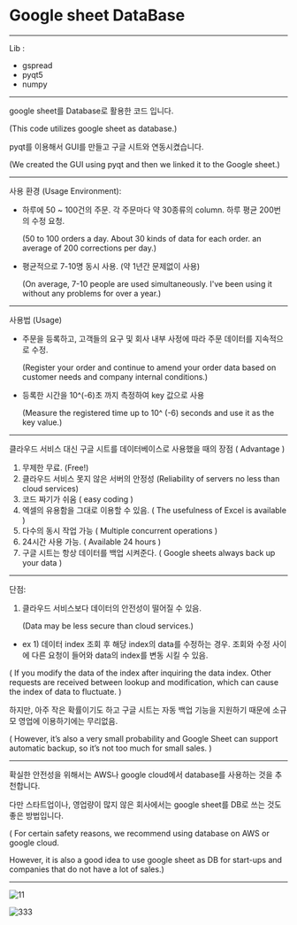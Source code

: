 # Google sheet DataBase

-------------------

Lib :
- gspread
- pyqt5
- numpy

--------------------

google sheet를 Database로 활용한 코드 입니다.

(This code utilizes google sheet as database.)

pyqt를 이용해서 GUI를 만들고 구글 시트와 연동시켰습니다.

(We created the GUI using pyqt and then we linked it to the Google sheet.)

------------------


사용 환경 (Usage Environment): 
- 하루에 50 ~ 100건의 주문. 각 주문마다 약 30종류의 column. 하루 평균 200번의 수정 요청. 

  (50 to 100 orders a day. About 30 kinds of data for each order. an average of 200 corrections per day.)

- 평균적으로 7-10명 동시 사용. (약 1년간 문제없이 사용)

  (On average, 7-10 people are used simultaneously. I've been using it without any problems for over a year.)
  
-------------------------
사용법 (Usage)
  
- 주문을 등록하고, 고객들의 요구 및 회사 내부 사정에 따라 주문 데이터를 지속적으로 수정.

  (Register your order and continue to amend your order data based on customer needs and company internal conditions.)

- 등록한 시간을 10^(-6)초 까지 측정하여 key 값으로 사용

  (Measure the registered time up to 10^ (-6) seconds and use it as the key value.)


--------------------


클라우드 서비스 대신 구글 시트를 데이터베이스로 사용했을 때의 장점 ( Advantage )

1. 무제한 무료. (Free!)
2. 클라우드 서비스 못지 않은 서버의 안정성  (Reliability of servers no less than cloud services)
3. 코드 짜기가 쉬움 ( easy coding )
4. 엑셀의 유용함을 그대로 이용할 수 있음. ( The usefulness of Excel is available )
5. 다수의 동시 작업 가능 ( Multiple concurrent operations )
6. 24시간 사용 가능. ( Available 24 hours )
7. 구글 시트는 항상 데이터를 백업 시켜준다. ( Google sheets always back up your data )


--------------------

단점:

1. 클라우드 서비스보다 데이터의 안전성이 떨어질 수 있음.

   (Data may be less secure than cloud services.)
   
  
- ex 1) 데이터 index 조회 후 해당 index의 data를 수정하는 경우. 조회와 수정 사이에 다른 요청이 들어와 data의 index를 변동 시킬 수 있음. 

( If you modify the data of the index after inquiring the data index. Other requests are received between lookup and modification, which can cause the index of data to fluctuate. )
        
 하지만, 아주 작은 확률이기도 하고 구글 시트는 자동 백업 기능을 지원하기 때문에 소규모 영업에 이용하기에는 무리없음.
        
( However, it’s also a very small probability and Google Sheet can support automatic backup, so it’s not too much for small sales. )
 
 
 ----------------------
 
 
 확실한 안전성을 위해서는 AWS나 google cloud에서 database를 사용하는 것을 추천합니다.
 
 다만 스타트업이나, 영업량이 많지 않은 회사에서는 google sheet를 DB로 쓰는 것도 좋은 방법입니다.
 
( For certain safety reasons, we recommend using database on AWS or google cloud.

However, it is also a good idea to use google sheet as DB for start-ups and companies that do not have a lot of sales.)
 
 
     
--------------------------

![11](https://user-images.githubusercontent.com/26562858/72495704-cde13a00-386a-11ea-825e-dbb5a8677602.PNG)


![333](https://user-images.githubusercontent.com/26562858/72495703-cde13a00-386a-11ea-973a-9381b0268fe0.jpg)
